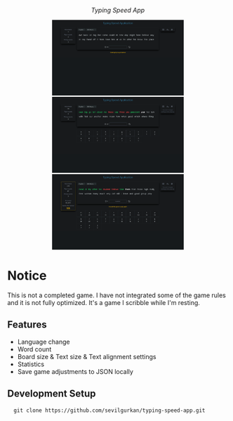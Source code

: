 <div>
  <p align="center">
    <i>Typing Speed App</i>
  </p>
  <div align="center">
    <img width="300" src="./public/app_1.png" alt="preview 1" />
    <img width="300" src="./public/app_2.png" alt="preview 2" />
    <img width="300" src="./public/app_3.png" alt="preview 3" />
  </div>
</div>

# Notice

This is not a completed game. I have not integrated some of the game rules and it is not fully optimized. It's a game I scribble while I'm resting.

## Features

- Language change
- Word count
- Board size & Text size & Text alignment settings
- Statistics
- Save game adjustments to JSON locally

## Development Setup

```console
  git clone https://github.com/sevilgurkan/typing-speed-app.git
```
